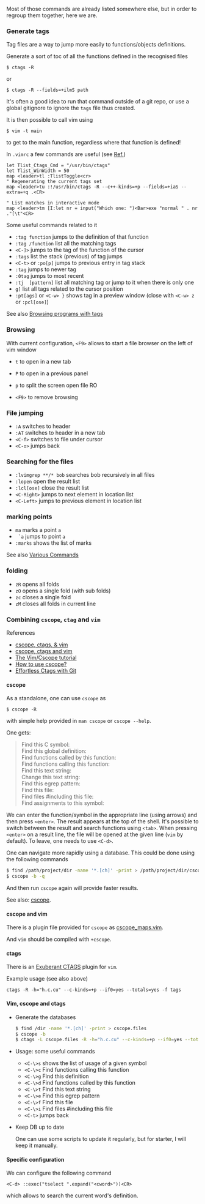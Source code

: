 Most of those commands are already listed somewhere else, but in order to regroup them together, here we are.

### Generate tags

Tag files are a way to jump more easily to functions/objects definitions.

Generate a sort of toc of all the functions defined in the recognised files

    $ ctags -R

or

    $ ctags -R --fields=+ilmS path

It's often a good idea to run that command outside of a git repo, or use a global gitignore to ignore the `tags` file thus created.

It is then possible to call vim using

    $ vim -t main  

to get to the main function, regardless where that function is defined!

In `.vimrc` a few commands are useful (see [Ref.](http://amix.dk/blog/post/19329))

```vim
let Tlist_Ctags_Cmd = "/usr/bin/ctags"
let Tlist_WinWidth = 50
map <leader>tl :TlistToggle<cr>
" Regenerating the current tags set
map <leader>tu :!/usr/bin/ctags -R --c++-kinds=+p --fields=+iaS --extra=+q .<CR>

" List matches in interactive mode
map <leader>tm [I:let nr = input("Which one: ")<Bar>exe "normal " . nr ."[\t"<CR>
```

Some useful commands related to it
- `:tag function`	  jumps to the definition of that function
- `:tag /function`	  list all the matching tags
- `<C-]>`		  jumps to the tag of the function of the cursor
- `:tags`		  list the stack (previous) of tag jumps
- `<C-t>` or `:po[p]`	  jumps to previous entry in tag stack
- `:tag`		  jumps to newer tag
- `:0tag`		  jumps to most recent
- `:tj  [pattern]`	  list all matching tag or jump to it when there is only one
- `g]`			  list all tags related to the cursor position
- `:pt[ags]` or `<C-w> }` shows tag in a preview window (close with `<C-w> z` or `:pcl[ose]`)

See also [Browsing programs with tags](http://vim.wikia.com/wiki/Browsing_programs_with_tags)


### Browsing

With current configuration, `<F9>` allows to start a file browser on the left of vim window

- `t`	  to open in a new tab
- `P`	  to open in a previous panel
    
- `p`	  to split the screen open file RO 
    
- `<F9>`  to remove browsing

### File jumping    

- `:A`	  switches to header
- `:AT`	  switches to header in a new tab
- `<C-f>` switches to file under cursor
- `<C-o>` jumps back
    
### Searching for the files

- `:lvimgrep **/* bob`	searches bob recursively in all files
- `:lopen`		open the result list
- `:lcl[ose]`		close the result list
- `<C-Right>`		jumps to next element in location list
- `<C-Left>`		jumps to previous element in location list
    
### marking points

- `ma`	    marks a point `a`
- `` `a``	    jumps to point `a`
- `:marks` shows the list of marks

See also [Various Commands](Various-Commands#marks)
    
### folding

- `zR` opens all folds
- `zO` opens a single fold (with sub folds)
- `zc` closes a single fold
- `zM` closes all folds in current line
    
    
### Combining `cscope`, `ctag` and `vim`

References

- [cscope, ctags, & vim](https://www.fsl.cs.sunysb.edu/~rick/cscope.html)
- [cscope, ctags and vim](http://www.pragmarallel.com/?p=223)
- [The Vim/Cscope tutorial](http://cscope.sourceforge.net/cscope_vim_tutorial.html)
- [How to use cscope?](https://stackoverflow.com/questions/3828157/how-to-use-cscope)
- [Effortless Ctags with Git](https://tbaggery.com/2011/08/08/effortless-ctags-with-git.html)

#### cscope

As a standalone, one can use `cscope` as

    $ cscope -R
    
with simple help provided in `man cscope` or `cscope --help`.

One gets:

> Find this C symbol:  
  Find this global definition:  
  Find functions called by this function:  
  Find functions calling this function:  
  Find this text string:  
  Change this text string:  
  Find this egrep pattern:  
  Find this file:  
  Find files #including this file:  
  Find assignments to this symbol:
  
We can enter the function/symbol in the appropriate line (using arrows) and then press `<enter>`.
The result appears at the top of the shell. It's possible to switch between the result and search functions using `<tab>`.
When pressing `<enter>` on a result line, the file will be opened at the given line (`vim` by default).
To leave, one needs to use `<C-d>`.

One can navigate more rapidly using a database. This could be done using the following commands

```bash
$ find /path/project/dir -name '*.[ch]' -print > /path/project/dir/cscope.files
$ cscope -b -q
```
    
And then run `cscope` again will provide faster results.

See also: [cscope](https://vim.fandom.com/wiki/Cscope).

#### cscope and vim

There is a plugin file provided for `cscope` as [cscope_maps.vim](http://cscope.sourceforge.net/cscope_maps.vim).

And `vim` should be compiled with `+cscope`.

#### ctags

There is an [Exuberant CTAGS](http://ctags.sourceforge.net/) plugin for `vim`.

Example usage (see also above)

    ctags -R -h="h.c.cu" --c-kinds=+p --if0=yes --totals=yes -f tags

#### Vim, cscope and ctags

- Generate the databases

  ```bash
  $ find /dir -name '*.[ch]' -print > cscope.files
  $ cscope -b
  $ ctags -L cscope.files -R -h="h.c.cu" --c-kinds=+p --if0=yes --totals=yes -f tags
  ```
    
- Usage: some useful commands

  - `<C-\>s`    shows the list of usage of a given symbol
  - `<C-\>c`    Find functions calling this function
  - `<C-\>g`    Find this definition
  - `<C-\>d`    Find functions called by this function
  - `<C-\>t`    Find this text string
  - `<C-\>e`    Find this egrep pattern
  - `<C-\>f`    Find this file
  - `<C-\>i`    Find files #including this file
  - `<C-t>`     jumps back
    
- Keep DB up to date

  One can use some scripts to update it regularly, but for starter, I will keep it manually.

#### Specific configuration

We can configure the following command

```vim
<C-d> ::exec("tselect ".expand("<cword>"))<CR>
```

which allows to search the current word's definition.



